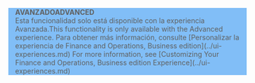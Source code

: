 <blockquote STYLE="background: #81BEF7;border-left:None"><span data-ttu-id="77e0d-101"><b>AVANZADO</b></span><span class="sxs-lookup"><span data-stu-id="77e0d-101"><b>ADVANCED</b></span></span><br /><span data-ttu-id="77e0d-102">Esta funcionalidad solo está disponible con la experiencia Avanzada.</span><span class="sxs-lookup"><span data-stu-id="77e0d-102">This functionality is only available with the Advanced experience.</span></span> <span data-ttu-id="77e0d-103">Para obtener más información, consulte [Personalizar la experiencia de Finance and Operations, Business edition](../ui-experiences.md) </span><span class="sxs-lookup"><span data-stu-id="77e0d-103">For more information, see [Customizing Your Finance and Operations, Business edition  Experience](../ui-experiences.md) </span></span></blockquote>
